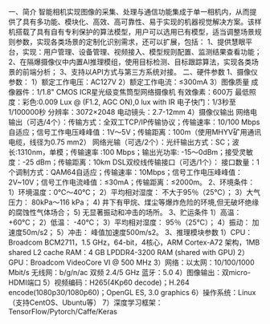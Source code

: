 一、简介
智能相机实现图像的采集、处理与通信功能集成于单一相机内，从而提供了具有多功能、模块化、高效、高可靠性、易于实现的机器视觉解决方案。该样机搭载了具有自有专利保护的算法模型，用户可以选用已有模型，适当调整场景规则参数，实现各类场景的定制化识别需求，还可以扩展，包括：
1、提供慧眼平台，实现：用户管理、设备管理、视频接入、模型规则配置、监测结果查看功能；
2、在隔爆摄像仪中内置AI推理模组，使用目标检测、目标跟踪算法，实现各类场景的前端分析；
3、支持以API方式与第三方系统对接。
二、硬件参数
1、摄像仪参数：
1）额定工作电压：AC127V
2）额定工作电流：≤300mA
3）图像质量 
成像器件：1/1.8" CMOS ICR星光级变焦筒型网络摄像机
有效像素：600万
最低照度：彩色:0.009 Lux @ (F1.2, AGC ON),0 lux with IR 
电子快门：1/3秒至1/100000秒
分辨率：3072×2048
电动镜头：2.7-12mm
4）摄像仪输出
网络电输出（可选/4个）：传输方式：全双工TCP/IP传输协议；传输速率：10/100 Mbps自适应；信号工作电压峰峰值：1V～5V；传输距离：100m（使用MHYV矿用通讯电缆，线径为0.75 mm2）
网络光输（可选/2个）：光纤输出方式：SC；波长:1310nm，单模；传输速率 :100 Mbps；输出光功率: -15～0dBm；接受灵敏度：-25 dBm；传输距离：10km
DSL双绞线传输接口（可选/1个）： 接口数量：1个调制方式：QAM64自适应；传输速率：10Mbps；信号工作电压峰峰值：2V~10V；信号工作电流峰值：≤30mA；传输距离：≤2000m。
2、环境条件：
1）环境温度：0℃～40℃；
2）平均相对湿度： 不大于95％（25℃）；
3）大气压力： 80kPa～116 kPa；
4) 井下有甲烷、煤尘等爆炸危险的环境,但无破坏绝缘的腐蚀性气体场合；
5) 无显著振动和冲击的场所。
3、贮运条件
1）高温：  +60℃；
2）低温：  -40℃；
3）平均相对湿度：  95％（25℃）；
4）振动：  加速度50m/s2；
5）冲击：  峰值加速度500m/s2。
3、推理模块参数
1）CPU：Broadcom BCM2711，1.5 GHz，64-bit，4核心，ARM Cortex-A72 架构，1MB shared L2 cache RAM：4 GB LPDDR4-3200 RAM (shared with GPU)
2）GPU：Broadcom VideoCore VI @ 500 MHz
3）网络：以太网：10/100/1000 Mbit/s 无线网：b/g/n/ac 双频 2.4/5 GHz 蓝牙：5.0
4）图像输出：双micro-HDMI端口
5）视频编码：H265(4Kp60 decode)；H.264 encode(1080p30/1080p60)；OpenGL ES, 3.0 graphics
6）操作系统：Linux（支持CentOS、Ubuntu等）
7）深度学习框架：TensorFlow/Pytorch/Caffe/Keras

